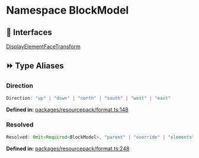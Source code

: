 # Namespace BlockModel

## 🤝 Interfaces

<div class="definition-grid interface"><a href="resourcepack/BlockModel-1/Display">Display</a><a href="resourcepack/BlockModel-1/Element">Element</a><a href="resourcepack/BlockModel-1/Face">Face</a><a href="resourcepack/BlockModel-1/Transform">Transform</a></div>

## ⏩ Type Aliases

### Direction

```ts
Direction: "up" | "down" | "north" | "south" | "west" | "east"
```
<p style="font-size: 14px; color: var(--vp-c-text-2)">
<strong>Defined in:</strong> <a href="https://github.com/voxelum/minecraft-launcher-core-node/blob/master/packages/resourcepack/format.ts#L148" target="_blank" rel="noreferrer">packages/resourcepack/format.ts:148</a>
</p>


### Resolved

```ts
Resolved: Omit<Required<BlockModel>, "parent" | "override" | "elements"> & Object
```
<p style="font-size: 14px; color: var(--vp-c-text-2)">
<strong>Defined in:</strong> <a href="https://github.com/voxelum/minecraft-launcher-core-node/blob/master/packages/resourcepack/format.ts#L248" target="_blank" rel="noreferrer">packages/resourcepack/format.ts:248</a>
</p>


